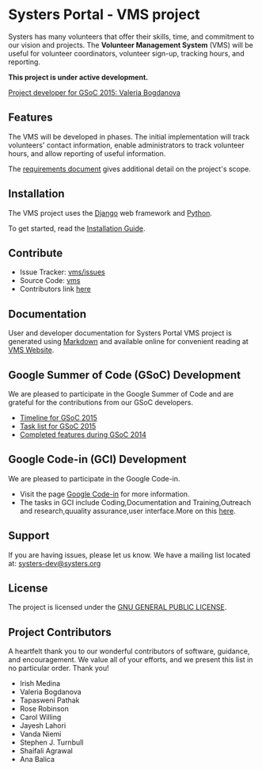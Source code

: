 Systers Portal - VMS project
============================

Systers has many volunteers that offer their skills, time, and commitment to
our vision and projects. The **Volunteer Management System** (VMS) will
be useful for volunteer coordinators, volunteer sign-up, tracking hours, and 
reporting.

**This project is under active development.** 

[Project developer for GSoC 2015: Valeria Bogdanova](http://systers.org/systers-dev/doku.php/valeria_bogdanova)


Features
--------

The VMS will be developed in phases. The initial implementation will track 
volunteers' contact information, enable administrators to track volunteer
hours, and allow reporting of useful information.

The [requirements document](docs/Systers_GSoC14_VMS_Requirements.pdf) gives
additional detail on the project's scope.


Installation
------------

The VMS project uses the [Django](https://www.djangoproject.com/) web
framework and [Python](https://www.python.org/).

To get started, read the [Installation Guide](http://vms.readthedocs.org/en/latest/Installation%20Guide/).


Contribute
----------

- Issue Tracker: [vms/issues](http://github.com/systers/vms/issues)
- Source Code: [vms](http://github.com/systers/vms/)
- Contributors link [here](https://github.com/systers/vms/graphs/contributors)


Documentation
-------------

User and developer documentation for Systers Portal VMS project is generated 
using [Markdown](https://github.com/adam-p/markdown-here/wiki/Markdown-Cheatsheet)
and available online for convenient reading at 
[VMS Website](http://vms.readthedocs.org/).


Google Summer of Code (GSoC) Development
----------------------------------------

We are pleased to participate in the Google Summer of Code and are grateful
for the contributions from our GSoC developers.

* [Timeline for GSoC 2015](https://docs.google.com/document/d/1bzKjyxWIXeqW45UjhsbM4wtlyNagiyueZTqxhtmD_A0/edit)
* [Task list for GSoC 2015](https://docs.google.com/document/d/13GVI5yGsx4Aj1L0UYawPRo5ViyB7o-0v_UyMWyrOZMY/edit)
* [Completed features during GSoC 2014](https://docs.google.com/document/d/1wIHGmqTbufyGW9nKYt3vV-zZhdJEPfdxaOjegQ9qKEk/edit)

Google Code-in (GCI) Development
--------------------------------

We are pleased to participate in the Google Code-in.

* Visit the page [Google Code-in](https://developers.google.com/open-source/gci/) for more information.
* The tasks in GCI include Coding,Documentation and Training,Outreach and research,quuality assurance,user interface.More on this [here](https://developers.google.com/open-source/gci/resources/contest-rules).

Support
-------

If you are having issues, please let us know.
We have a mailing list located at: systers-dev@systers.org


License
-------

The project is licensed under the [GNU GENERAL PUBLIC LICENSE](https://github.com/systers/vms/blob/master/LICENSE).


Project Contributors
--------------------
A heartfelt thank you to our wonderful contributors of software, guidance, and
encouragement. We value all of your efforts, and we present this list in no
particular order. Thank you!

-  Irish Medina
-  Valeria Bogdanova
-  Tapasweni Pathak
-  Rose Robinson
-  Carol Willing
-  Jayesh Lahori
-  Vanda Niemi
-  Stephen J. Turnbull
-  Shaifali Agrawal
-  Ana Balica
